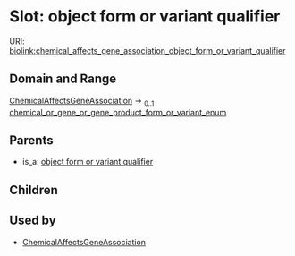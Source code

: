 
# Slot: object form or variant qualifier




URI: [biolink:chemical_affects_gene_association_object_form_or_variant_qualifier](https://w3id.org/biolink/vocab/chemical_affects_gene_association_object_form_or_variant_qualifier)


## Domain and Range

[ChemicalAffectsGeneAssociation](ChemicalAffectsGeneAssociation.md) &#8594;  <sub>0..1</sub> [chemical_or_gene_or_gene_product_form_or_variant_enum](chemical_or_gene_or_gene_product_form_or_variant_enum.md)

## Parents

 *  is_a: [object form or variant qualifier](object_form_or_variant_qualifier.md)

## Children


## Used by

 * [ChemicalAffectsGeneAssociation](ChemicalAffectsGeneAssociation.md)
